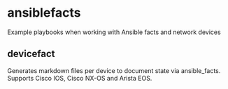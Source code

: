 # ansiblefacts
Example playbooks when working with Ansible facts and network devices 

## devicefact

Generates markdown files per device to document state via ansible_facts.
Supports Cisco IOS, Cisco NX-OS and Arista EOS.
